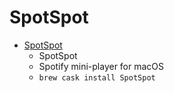 # SpotSpot
- [SpotSpot](https://will-stone.github.io/SpotSpot/)
  -  SpotSpot
  - Spotify mini-player for macOS
  - `brew cask install SpotSpot`
